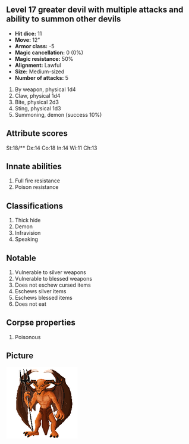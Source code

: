 ## Level 17 greater devil with multiple attacks and ability to summon other devils

- **Hit dice:** 11
- **Move:** 12"
- **Armor class:** -5
- **Magic cancellation:** 0 (0%)
- **Magic resistance:** 50%
- **Alignment:** Lawful
- **Size:** Medium-sized
- **Number of attacks:** 5
1. By weapon, physical 1d4
2. Claw, physical 1d4
3. Bite, physical 2d3
4. Sting, physical 1d3
5. Summoning, demon (success 10%)

## Attribute scores

St:18/** Dx:14 Co:18 In:14 Wi:11 Ch:13

## Innate abilities

1. Full fire resistance
2. Poison resistance

## Classifications

1. Thick hide
2. Demon
3. Infravision
4. Speaking

## Notable

1. Vulnerable to silver weapons
2. Vulnerable to blessed weapons
3. Does not eschew cursed items
4. Eschews silver items
5. Eschews blessed items
6. Does not eat

## Corpse properties

1. Poisonous

## Picture

![Horned devil](https://github.com/hyvanmielenpelit/GnollHackTileSet/blob/main/Monsters/horned_devil/horned_devil.png)
